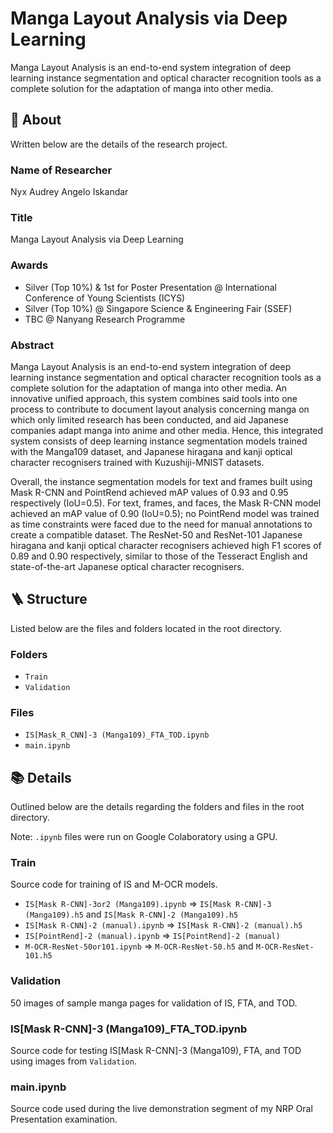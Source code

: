 # Manga Layout Analysis via Deep Learning
Manga Layout Analysis is an end-to-end system integration of deep learning instance segmentation and optical character recognition tools as a complete solution for the adaptation of manga into other media.

## 🎉 About
Written below are the details of the research project.

### Name of Researcher
Nyx Audrey Angelo Iskandar

### Title
Manga Layout Analysis via Deep Learning

### Awards
- Silver (Top 10%) & 1st for Poster Presentation @ International Conference of Young Scientists (ICYS)
- Silver (Top 10%) @ Singapore Science & Engineering Fair (SSEF)
- TBC @ Nanyang Research Programme

### Abstract
Manga Layout Analysis is an end-to-end system integration of deep learning instance segmentation and optical character recognition tools as a complete solution for the adaptation of manga into other media. An innovative unified approach, this system combines said tools into one process to contribute to document layout analysis concerning manga on which only limited research has been conducted, and aid Japanese companies adapt manga into anime and other media. Hence, this integrated system consists of deep learning instance segmentation models trained with the Manga109 dataset, and Japanese hiragana and kanji optical character recognisers trained with Kuzushiji-MNIST datasets.

Overall, the instance segmentation models for text and frames built using Mask R-CNN and PointRend achieved mAP values of 0.93 and 0.95 respectively (IoU=0.5). For text, frames, and faces, the Mask R-CNN model achieved an mAP value of 0.90 (IoU=0.5); no PointRend model was trained as time constraints were faced due to the need for manual annotations to create a compatible dataset. The ResNet-50 and ResNet-101 Japanese hiragana and kanji optical character recognisers achieved high F1 scores of 0.89 and 0.90 respectively, similar to those of the Tesseract English and state-of-the-art Japanese optical character recognisers.

## 🪜 Structure
Listed below are the files and folders located in the root directory.

### Folders
-   `Train`
-   `Validation`

### Files
-   `IS[Mask_R_CNN]-3 (Manga109)_FTA_TOD.ipynb`
-   `main.ipynb`

## 📚 Details
Outlined below are the details regarding the folders and files in the root directory.

Note: `.ipynb` files were run on Google Colaboratory using a GPU.

### Train
Source code for training of IS and M-OCR models.

-   `IS[Mask R-CNN]-3or2 (Manga109).ipynb` => `IS[Mask R-CNN]-3 (Manga109).h5` and `IS[Mask R-CNN]-2 (Manga109).h5`
-   `IS[Mask R-CNN]-2 (manual).ipynb` => `IS[Mask R-CNN]-2 (manual).h5`
-   `IS[PointRend]-2 (manual).ipynb` => `IS[PointRend]-2 (manual)`
-   `M-OCR-ResNet-50or101.ipynb` => `M-OCR-ResNet-50.h5` and `M-OCR-ResNet-101.h5`

### Validation
50 images of sample manga pages for validation of IS, FTA, and TOD.

### IS[Mask R-CNN]-3 (Manga109)\_FTA_TOD.ipynb
Source code for testing IS[Mask R-CNN]-3 (Manga109), FTA, and TOD using images from `Validation`.

### main.ipynb
Source code used during the live demonstration segment of my NRP Oral Presentation examination.
